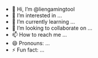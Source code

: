 - 👋 Hi, I’m @liengamingtool
- 👀 I’m interested in ...
- 🌱 I’m currently learning ...
- 💞️ I’m looking to collaborate on ...
- 📫 How to reach me ...
- 😄 Pronouns: ...
- ⚡ Fun fact: ...

<!---
liengamingtool/liengamingtool is a ✨ special ✨ repository because its `README.md` (this file) appears on your GitHub profile.
You can click the Preview link to take a look at your changes.
--->
